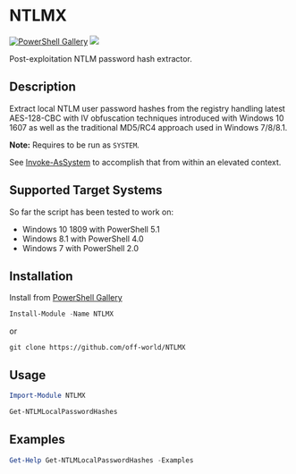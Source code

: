 # NTLMX

[![PowerShell Gallery](https://img.shields.io/powershellgallery/v/NTLMX.svg)](https://www.powershellgallery.com/packages/NTLMX) ![](https://img.shields.io/badge/supported%20windows%20versions-7%2F8%2F10-blue.svg)

Post-exploitation NTLM password hash extractor.

## Description

Extract local NTLM user password hashes from the registry handling latest AES-128-CBC with IV obfuscation techniques introduced with Windows 10 1607 as well as the traditional MD5/RC4 approach used in Windows 7/8/8.1.

**Note:** Requires to be run as `SYSTEM`.

See [Invoke-AsSystem](https://github.com/off-world/ImpersonateSystem) to accomplish that from within an elevated context.

## Supported Target Systems
So far the script has been tested to work on:
-  Windows 10 1809 with PowerShell 5.1
-  Windows 8.1 with PowerShell 4.0
-  Windows 7 with PowerShell 2.0

## Installation

Install from [PowerShell Gallery](https://www.powershellgallery.com/packages/NTLMX)

```Powershell
Install-Module -Name NTLMX
```
or
```Shell
git clone https://github.com/off-world/NTLMX
```

## Usage

```Powershell
Import-Module NTLMX

Get-NTLMLocalPasswordHashes
```

## Examples

```Powershell
Get-Help Get-NTLMLocalPasswordHashes -Examples
```
